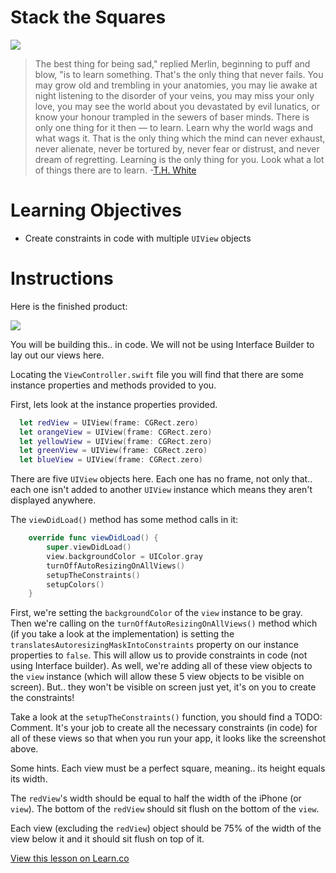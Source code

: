 # Stack the Squares

![](http://i.imgur.com/OYnM6LR.jpg?1)

> The best thing for being sad," replied Merlin, beginning to puff and blow, "is to learn something. That's the only thing that never fails. You may grow old and trembling in your anatomies, you may lie awake at night listening to the disorder of your veins, you may miss your only love, you may see the world about you devastated by evil lunatics, or know your honour trampled in the sewers of baser minds. There is only one thing for it then — to learn. Learn why the world wags and what wags it. That is the only thing which the mind can never exhaust, never alienate, never be tortured by, never fear or distrust, and never dream of regretting. Learning is the only thing for you. Look what a lot of things there are to learn. -[T.H. White](https://en.wikipedia.org/wiki/T._H._White)


# Learning Objectives

* Create constraints in code with multiple `UIView` objects

# Instructions

Here is the finished product:

![](https://s3.amazonaws.com/learn-verified/LayoutFunFinalProduct.png)

You will be building this.. in code. We will not be using Interface Builder to lay out our views here.

Locating the `ViewController.swift` file you will find that there are some instance properties and methods provided to you.

First, lets look at the instance properties provided.

```swift
  let redView = UIView(frame: CGRect.zero)
  let orangeView = UIView(frame: CGRect.zero)
  let yellowView = UIView(frame: CGRect.zero)
  let greenView = UIView(frame: CGRect.zero)
  let blueView = UIView(frame: CGRect.zero)
```

There are five `UIView` objects here. Each one  has no frame, not only that.. each one isn't added to another `UIView` instance which means they aren't displayed anywhere.

The `viewDidLoad()` method has some method calls in it:

```swift
    override func viewDidLoad() {
        super.viewDidLoad()
        view.backgroundColor = UIColor.gray
        turnOffAutoResizingOnAllViews()
        setupTheConstraints()
        setupColors()
    }
```

First, we're setting the `backgroundColor` of the `view` instance to be gray. Then we're calling on the `turnOffAutoResizingOnAllViews()` method which (if you take a look at the implementation) is setting the `translatesAutoresizingMaskIntoConstraints` property on our instance properties to `false`. This will allow us to provide constraints in code (not using Interface builder). As well, we're adding all of these view objects to the `view` instance (which will allow these 5 view objects to be visible on screen). But.. they won't be visible on screen just yet, it's on you to create the constraints!

Take a look at the `setupTheConstraints()` function, you should find a TODO: Comment. It's your job to create all the necessary constraints (in code) for all of these views so that when you run your app, it looks like the screenshot above.

Some hints. Each view must be a perfect square, meaning.. its height equals its width.

The `redView`'s width should be equal to half the width of the iPhone (or `view`). The bottom of the `redView` should sit flush on the bottom of the `view`.

Each view (excluding the `redView`) object should be 75% of the width of the view below it and it should sit flush on top of it.


<a href='https://learn.co/lessons/LayoutFun-Lab' data-visibility='hidden'>View this lesson on Learn.co</a>
